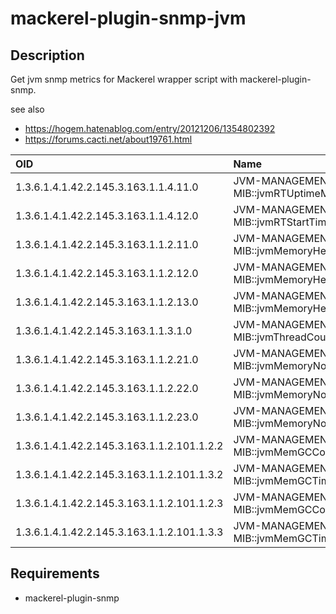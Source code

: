 mackerel-plugin-snmp-jvm
===

## Description


Get jvm snmp metrics for Mackerel wrapper script with mackerel-plugin-snmp.


see also
- https://hogem.hatenablog.com/entry/20121206/1354802392
- https://forums.cacti.net/about19761.html

|OID| Name |
|:---|:----|
|1.3.6.1.4.1.42.2.145.3.163.1.1.4.11.0 | JVM-MANAGEMENT-MIB::jvmRTUptimeMs.0 |
|1.3.6.1.4.1.42.2.145.3.163.1.1.4.12.0 |JVM-MANAGEMENT-MIB::jvmRTStartTimeMs.0 |
|1.3.6.1.4.1.42.2.145.3.163.1.1.2.11.0|JVM-MANAGEMENT-MIB::jvmMemoryHeapUsed.0  |
|1.3.6.1.4.1.42.2.145.3.163.1.1.2.12.0|JVM-MANAGEMENT-MIB::jvmMemoryHeapCommitted.0  |
|1.3.6.1.4.1.42.2.145.3.163.1.1.2.13.0|JVM-MANAGEMENT-MIB::jvmMemoryHeapMaxSize.0  |
|1.3.6.1.4.1.42.2.145.3.163.1.1.3.1.0|JVM-MANAGEMENT-MIB::jvmThreadCount.0  |
|1.3.6.1.4.1.42.2.145.3.163.1.1.2.21.0|JVM-MANAGEMENT-MIB::jvmMemoryNonHeapUsed.0  |
|1.3.6.1.4.1.42.2.145.3.163.1.1.2.22.0|JVM-MANAGEMENT-MIB::jvmMemoryNonHeapCommitted.0  |
|1.3.6.1.4.1.42.2.145.3.163.1.1.2.23.0|JVM-MANAGEMENT-MIB::jvmMemoryNonHeapMaxSize.0  |
|1.3.6.1.4.1.42.2.145.3.163.1.1.2.101.1.2.2|JVM-MANAGEMENT-MIB::jvmMemGCCount.2 |
|1.3.6.1.4.1.42.2.145.3.163.1.1.2.101.1.3.2|JVM-MANAGEMENT-MIB::jvmMemGCTimeMs.2 |
|1.3.6.1.4.1.42.2.145.3.163.1.1.2.101.1.2.3|JVM-MANAGEMENT-MIB::jvmMemGCCount.3 |
|1.3.6.1.4.1.42.2.145.3.163.1.1.2.101.1.3.3|JVM-MANAGEMENT-MIB::jvmMemGCTimeMs.3 |


## Requirements

- mackerel-plugin-snmp
